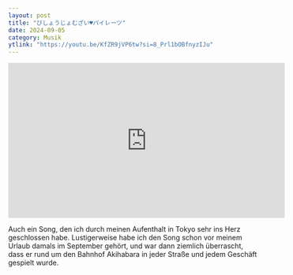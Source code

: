 ```yaml
---
layout: post
title: "びしょうじょむざい♥パイレーツ"
date: 2024-09-05
category: Musik
ytlink: "https://youtu.be/KfZR9jVP6tw?si=8_Prl1bOBfnyzIJu"
---
```


<iframe width="560" height="315" src="https://www.youtube.com/embed/KfZR9jVP6tw?si=OaiQ7IpHN4eVPEJs&amp;controls=0" title="YouTube video player" frameborder="0" allow="accelerometer; autoplay; clipboard-write; encrypted-media; gyroscope; picture-in-picture; web-share" referrerpolicy="strict-origin-when-cross-origin" allowfullscreen></iframe>

Auch ein Song, den ich durch meinen Aufenthalt in Tokyo sehr ins Herz geschlossen habe. Lustigerweise habe ich den Song
schon vor meinem Urlaub damals im September gehört, und war dann ziemlich überrascht, dass er rund um den Bahnhof
Akihabara in jeder Straße und jedem Geschäft gespielt wurde.